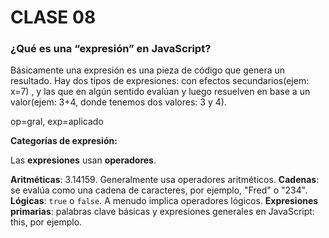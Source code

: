 # CLASE 08
### ¿Qué es una “expresión” en JavaScript?
 Básicamente una expresión es una pieza de código que genera un resultado.
 Hay dos tipos de expresiones: con efectos secundarios(ejem: x=7) , y las que en algún sentido evalúan y luego resuelven en
 base a un valor(ejem: 3+4, donde tenemos dos valores: 3 y 4).
    
op=gral, exp=aplicado
    
**Categorías de expresión:**
    
Las **expresiones** usan **operadores**.
    
 **Aritméticas**: 3.14159. Generalmente usa operadores aritméticos.
 **Cadenas**: se evalúa como una cadena de caracteres, por ejemplo, "Fred" o "234". 
**Lógicas**: `true` o `false`. A menudo implica operadores lógicos.
**Expresiones primarias**: palabras clave básicas y expresiones generales en JavaScript: this, por ejemplo.


